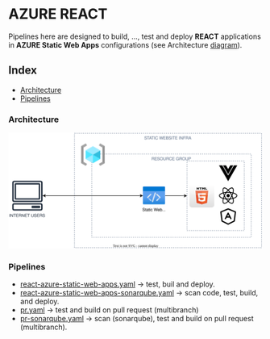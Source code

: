 
# AZURE REACT

Pipelines here are designed to build, ...,  test and  deploy **REACT** applications in
**AZURE Static Web Apps** configurations (see Architecture [diagram](#architecture)).

## Index

- [Architecture](#architecture)
- [Pipelines](#pipelines)

### Architecture

![Architecture Diagram](/svg/front/azure_static_web_apps.svg)

### Pipelines

- [react-azure-static-web-apps.yaml](./react-azure-static-web-apps.yaml) ->
  test, buil and deploy.
- [react-azure-static-web-apps-sonarqube.yaml](./react-azure-static-web-apps-sonarqube.yaml) ->
  scan code, test, build, and deploy.
- [pr.yaml](../../../common-pull-requests/pr.yaml) ->
  test and build on pull request (multibranch)
- [pr-sonarqube.yaml](../../../common-pull-requests/pr-sonarqube.yaml) ->
  scan (sonarqube), test and build on pull request (multibranch).

